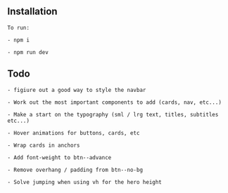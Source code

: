 ## Installation

    To run:
    
    - npm i

    - npm run dev

## Todo

    - figiure out a good way to style the navbar

    - Work out the most important components to add (cards, nav, etc...)

    - Make a start on the typography (sml / lrg text, titles, subtitles etc...)

    - Hover animations for buttons, cards, etc

    - Wrap cards in anchors

    - Add font-weight to btn--advance

    - Remove overhang / padding from btn--no-bg

    - Solve jumping when using vh for the hero height